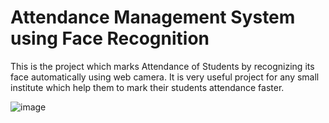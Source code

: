 # Attendance Management System using Face Recognition

This is the project which marks Attendance of Students by recognizing its face automatically using web camera.
It is very useful project for any small institute which help them to mark their students attendance faster.
  

![image](https://user-images.githubusercontent.com/54398300/129917057-b780e289-10fe-4131-86bd-2e4f617f486c.png)
